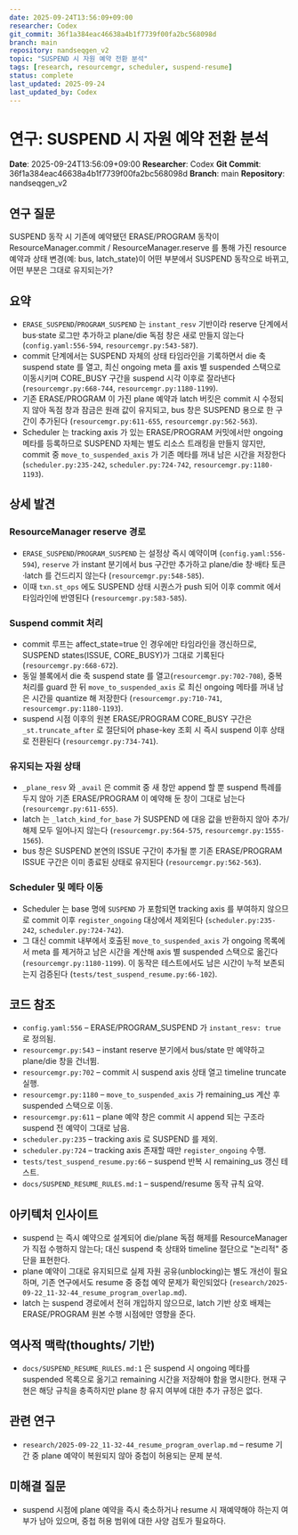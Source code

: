 ```yaml
---
date: 2025-09-24T13:56:09+09:00
researcher: Codex
git_commit: 36f1a384eac46638a4b1f7739f00fa2bc568098d
branch: main
repository: nandseqgen_v2
topic: "SUSPEND 시 자원 예약 전환 분석"
tags: [research, resourcemgr, scheduler, suspend-resume]
status: complete
last_updated: 2025-09-24
last_updated_by: Codex
---
```


# 연구: SUSPEND 시 자원 예약 전환 분석

**Date**: 2025-09-24T13:56:09+09:00
**Researcher**: Codex
**Git Commit**: 36f1a384eac46638a4b1f7739f00fa2bc568098d
**Branch**: main
**Repository**: nandseqgen_v2

## 연구 질문
SUSPEND 동작 시 기존에 예약됐던 ERASE/PROGRAM 동작이 ResourceManager.commit / ResourceManager.reserve 를 통해 가진 resource 예약과 상태 변경(예: bus, latch_state)이 어떤 부분에서 SUSPEND 동작으로 바뀌고, 어떤 부분은 그대로 유지되는가?

## 요약
- `ERASE_SUSPEND`/`PROGRAM_SUSPEND` 는 `instant_resv` 기반이라 reserve 단계에서 bus·state 로그만 추가하고 plane/die 독점 창은 새로 만들지 않는다 (`config.yaml:556-594`, `resourcemgr.py:543-587`).
- commit 단계에서는 SUSPEND 자체의 상태 타임라인을 기록하면서 die 축 suspend state 를 열고, 최신 ongoing meta 를 axis 별 suspended 스택으로 이동시키며 CORE_BUSY 구간을 suspend 시각 이후로 잘라낸다 (`resourcemgr.py:668-744`, `resourcemgr.py:1180-1199`).
- 기존 ERASE/PROGRAM 이 가진 plane 예약과 latch 버킷은 commit 시 수정되지 않아 독점 창과 잠금은 원래 값이 유지되고, bus 창은 SUSPEND 용으로 한 구간이 추가된다 (`resourcemgr.py:611-655`, `resourcemgr.py:562-563`).
- Scheduler 는 tracking axis 가 있는 ERASE/PROGRAM 커밋에서만 ongoing 메타를 등록하므로 SUSPEND 자체는 별도 리소스 트래킹을 만들지 않지만, commit 중 `move_to_suspended_axis` 가 기존 메타를 꺼내 남은 시간을 저장한다 (`scheduler.py:235-242`, `scheduler.py:724-742`, `resourcemgr.py:1180-1193`).

## 상세 발견

### ResourceManager reserve 경로
- `ERASE_SUSPEND`/`PROGRAM_SUSPEND` 는 설정상 즉시 예약이며 (`config.yaml:556-594`), `reserve` 가 instant 분기에서 bus 구간만 추가하고 plane/die 창·배타 토큰·latch 를 건드리지 않는다 (`resourcemgr.py:548-585`).
- 이때 `txn.st_ops` 에도 SUSPEND 상태 시퀀스가 push 되어 이후 commit 에서 타임라인에 반영된다 (`resourcemgr.py:583-585`).

### Suspend commit 처리
- commit 루프는 affect_state=true 인 경우에만 타임라인을 갱신하므로, SUSPEND states(ISSUE, CORE_BUSY)가 그대로 기록된다 (`resourcemgr.py:668-672`).
- 동일 블록에서 die 축 suspend state 를 열고(`resourcemgr.py:702-708`), 중복 처리를 guard 한 뒤 `move_to_suspended_axis` 로 최신 ongoing 메타를 꺼내 남은 시간을 quantize 해 저장한다 (`resourcemgr.py:710-741`, `resourcemgr.py:1180-1193`).
- suspend 시점 이후의 원본 ERASE/PROGRAM CORE_BUSY 구간은 `_st.truncate_after` 로 절단되어 phase-key 조회 시 즉시 suspend 이후 상태로 전환된다 (`resourcemgr.py:734-741`).

### 유지되는 자원 상태
- `_plane_resv` 와 `_avail` 은 commit 중 새 창만 append 할 뿐 suspend 특례를 두지 않아 기존 ERASE/PROGRAM 이 예약해 둔 창이 그대로 남는다 (`resourcemgr.py:611-655`).
- latch 는 `_latch_kind_for_base` 가 SUSPEND 에 대응 값을 반환하지 않아 추가/해제 모두 일어나지 않는다 (`resourcemgr.py:564-575`, `resourcemgr.py:1555-1565`).
- bus 창은 SUSPEND 본연의 ISSUE 구간이 추가될 뿐 기존 ERASE/PROGRAM ISSUE 구간은 이미 종료된 상태로 유지된다 (`resourcemgr.py:562-563`).

### Scheduler 및 메타 이동
- Scheduler 는 base 명에 `SUSPEND` 가 포함되면 tracking axis 를 부여하지 않으므로 commit 이후 `register_ongoing` 대상에서 제외된다 (`scheduler.py:235-242`, `scheduler.py:724-742`).
- 그 대신 commit 내부에서 호출된 `move_to_suspended_axis` 가 ongoing 목록에서 meta 를 제거하고 남은 시간을 계산해 axis 별 suspended 스택으로 옮긴다 (`resourcemgr.py:1180-1199`). 이 동작은 테스트에서도 남은 시간이 누적 보존되는지 검증된다 (`tests/test_suspend_resume.py:66-102`).

## 코드 참조
- `config.yaml:556` – ERASE/PROGRAM_SUSPEND 가 `instant_resv: true` 로 정의됨.
- `resourcemgr.py:543` – instant reserve 분기에서 bus/state 만 예약하고 plane/die 창을 건너뜀.
- `resourcemgr.py:702` – commit 시 suspend axis 상태 열고 timeline truncate 실행.
- `resourcemgr.py:1180` – `move_to_suspended_axis` 가 remaining_us 계산 후 suspended 스택으로 이동.
- `resourcemgr.py:611` – plane 예약 창은 commit 시 append 되는 구조라 suspend 전 예약이 그대로 남음.
- `scheduler.py:235` – tracking axis 로 SUSPEND 를 제외.
- `scheduler.py:724` – tracking axis 존재할 때만 `register_ongoing` 수행.
- `tests/test_suspend_resume.py:66` – suspend 반복 시 remaining_us 갱신 테스트.
- `docs/SUSPEND_RESUME_RULES.md:1` – suspend/resume 동작 규칙 요약.

## 아키텍처 인사이트
- suspend 는 즉시 예약으로 설계되어 die/plane 독점 해제를 ResourceManager 가 직접 수행하지 않는다; 대신 suspend 축 상태와 timeline 절단으로 "논리적" 중단을 표현한다.
- plane 예약이 그대로 유지되므로 실제 자원 공유(unblocking)는 별도 개선이 필요하며, 기존 연구에서도 resume 중 중첩 예약 문제가 확인되었다 (`research/2025-09-22_11-32-44_resume_program_overlap.md`).
- latch 는 suspend 경로에서 전혀 개입하지 않으므로, latch 기반 상호 배제는 ERASE/PROGRAM 원본 수행 시점에만 영향을 준다.

## 역사적 맥락(thoughts/ 기반)
- `docs/SUSPEND_RESUME_RULES.md:1` 은 suspend 시 ongoing 메타를 suspended 목록으로 옮기고 remaining 시간을 저장해야 함을 명시한다. 현재 구현은 해당 규칙을 충족하지만 plane 창 유지 여부에 대한 추가 규정은 없다.

## 관련 연구
- `research/2025-09-22_11-32-44_resume_program_overlap.md` – resume 기간 중 plane 예약이 복원되지 않아 중첩이 허용되는 문제 분석.

## 미해결 질문
- suspend 시점에 plane 예약을 즉시 축소하거나 resume 시 재예약해야 하는지 여부가 남아 있으며, 중첩 허용 범위에 대한 사양 검토가 필요하다.
